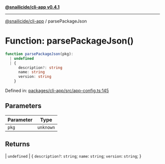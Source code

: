 [**@snailicide/cli-app v0.4.1**](../README.md)

---

[@snailicide/cli-app](../README.md) / parsePackageJson

# Function: parsePackageJson()

```ts
function parsePackageJson(pkg):
  | undefined
  | {
      description?: string
      name: string
      version: string
    }
```

Defined in:
[packages/cli-app/src/app-config.ts:145](https://github.com/gbtunney/snailicide-monorepo/blob/master/packages/cli-app/src/app-config.ts#L145)

## Parameters

| Parameter | Type      |
| --------- | --------- |
| `pkg`     | `unknown` |

## Returns

| `undefined` | { `description?`: `string`; `name`: `string`; `version`:
`string`; }
